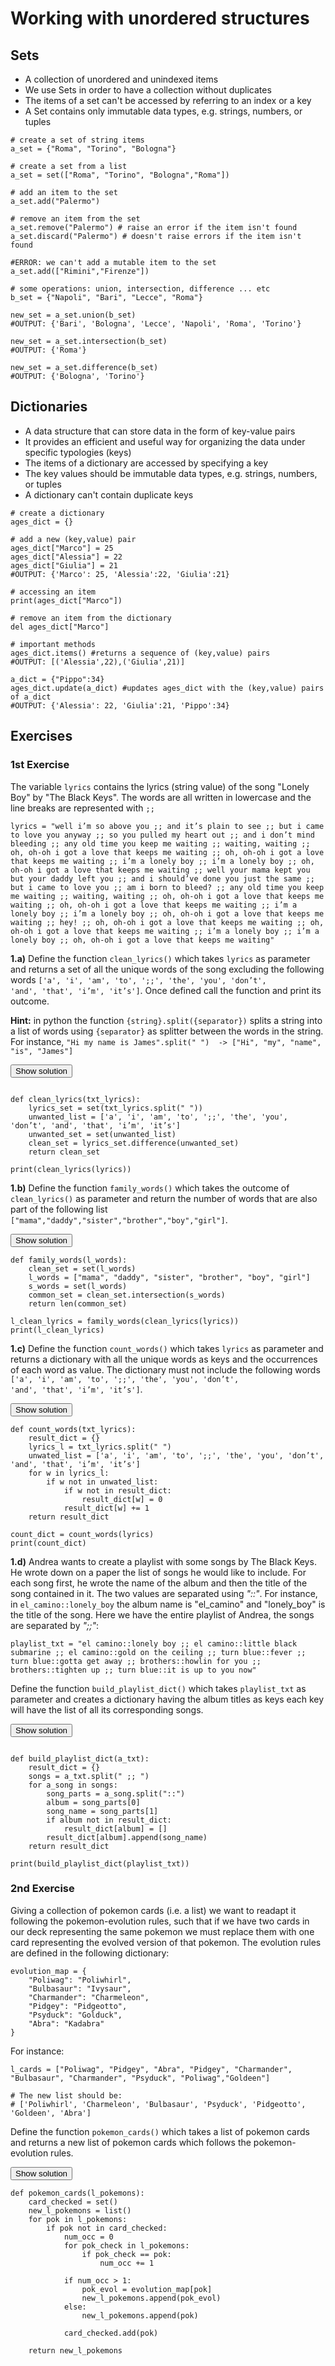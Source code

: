 # Working with unordered structures

## Sets

* A collection of unordered and unindexed items
* We use Sets in order to have a collection without duplicates
* The items of a set can't be accessed by referring to an index or a key
* A Set contains only immutable data types, e.g. strings, numbers, or tuples

```{.python .code-overflow-wrap}
# create a set of string items
a_set = {"Roma", "Torino", "Bologna"}

# create a set from a list
a_set = set(["Roma", "Torino", "Bologna","Roma"])

# add an item to the set
a_set.add("Palermo")

# remove an item from the set
a_set.remove("Palermo") # raise an error if the item isn't found
a_set.discard("Palermo") # doesn't raise errors if the item isn't found

#ERROR: we can't add a mutable item to the set
a_set.add(["Rimini","Firenze"])

# some operations: union, intersection, difference ... etc
b_set = {"Napoli", "Bari", "Lecce", "Roma"}

new_set = a_set.union(b_set)
#OUTPUT: {'Bari', 'Bologna', 'Lecce', 'Napoli', 'Roma', 'Torino'}

new_set = a_set.intersection(b_set)
#OUTPUT: {'Roma'}

new_set = a_set.difference(b_set)
#OUTPUT: {'Bologna', 'Torino'}
```

## Dictionaries

* A data structure that can store data in the form of key-value pairs
* It provides an efficient and useful way for organizing the data under specific typologies (keys)
* The items of a dictionary are accessed by specifying a key
* The key values should be immutable data types, e.g. strings, numbers, or tuples
* A dictionary can't contain duplicate keys

```{.python .code-overflow-wrap}
# create a dictionary
ages_dict = {}

# add a new (key,value) pair
ages_dict["Marco"] = 25
ages_dict["Alessia"] = 22
ages_dict["Giulia"] = 21
#OUTPUT: {'Marco': 25, 'Alessia':22, 'Giulia':21}

# accessing an item
print(ages_dict["Marco"])

# remove an item from the dictionary
del ages_dict["Marco"]

# important methods
ages_dict.items() #returns a sequence of (key,value) pairs
#OUTPUT: [('Alessia',22),('Giulia',21)]

a_dict = {"Pippo":34}
ages_dict.update(a_dict) #updates ages_dict with the (key,value) pairs of a_dict
#OUTPUT: {'Alessia': 22, 'Giulia':21, 'Pippo':34}
```

## Exercises

### 1st Exercise
The variable <code class="py">lyrics</code> contains the lyrics (string value) of the song "Lonely Boy" by "The Black Keys". The words are all written in lowercase and the line breaks are represented with <code class="py">;;</code>   

```{.python .code-overflow-wrap}
lyrics = "well i’m so above you ;; and it’s plain to see ;; but i came to love you anyway ;; so you pulled my heart out ;; and i don’t mind bleeding ;; any old time you keep me waiting ;; waiting, waiting ;; oh, oh-oh i got a love that keeps me waiting ;; oh, oh-oh i got a love that keeps me waiting ;; i’m a lonely boy ;; i’m a lonely boy ;; oh, oh-oh i got a love that keeps me waiting ;; well your mama kept you but your daddy left you ;; and i should’ve done you just the same ;; but i came to love you ;; am i born to bleed? ;; any old time you keep me waiting ;; waiting, waiting ;; oh, oh-oh i got a love that keeps me waiting ;; oh, oh-oh i got a love that keeps me waiting ;; i’m a lonely boy ;; i’m a lonely boy ;; oh, oh-oh i got a love that keeps me waiting ;; hey! ;; oh, oh-oh i got a love that keeps me waiting ;; oh, oh-oh i got a love that keeps me waiting ;; i’m a lonely boy ;; i’m a lonely boy ;; oh, oh-oh i got a love that keeps me waiting"
```

**1.a)** Define the function `clean_lyrics()` which takes `lyrics` as parameter and returns a set of all the unique words of the song excluding the following words <code class="py">['a', 'i', 'am', 'to', ';;', 'the', 'you', 'don’t', 'and', 'that', 'i’m', 'it’s']</code>. Once defined call the function and print its outcome.  

**Hint:** in python the function `{string}.split({separator})` splits a string into a list of words using `{separator}` as splitter between the words in the string. For instance, `"Hi my name is James".split(" ")  -> ["Hi", "my", "name", "is", "James"]`

<button class="toggle-solution btn btn-light" onclick="toggle_click(this,'sol_4_1a')">Show solution</button>
```{.python .code-overflow-wrap .solution-code #sol_4_1a}

def clean_lyrics(txt_lyrics):
    lyrics_set = set(txt_lyrics.split(" "))
    unwanted_list = ['a', 'i', 'am', 'to', ';;', 'the', 'you', 'don’t', 'and', 'that', 'i’m', 'it’s']
    unwanted_set = set(unwanted_list)
    clean_set = lyrics_set.difference(unwanted_set)
    return clean_set

print(clean_lyrics(lyrics))
```

**1.b)** Define the function `family_words()` which takes the outcome of `clean_lyrics()` as parameter and return the number of words that are also part of the following list `["mama","daddy","sister","brother","boy","girl"]`.

<button class="toggle-solution btn btn-light" onclick="toggle_click(this,'sol_4_1b')">Show solution</button>
```{.python .code-overflow-wrap .solution-code #sol_4_1b}
def family_words(l_words):
    clean_set = set(l_words)
    l_words = ["mama", "daddy", "sister", "brother", "boy", "girl"]
    s_words = set(l_words)
    common_set = clean_set.intersection(s_words)
    return len(common_set)

l_clean_lyrics = family_words(clean_lyrics(lyrics))
print(l_clean_lyrics)
```

**1.c)** Define the function <code class="py">count_words()</code> which takes <code class="py">lyrics</code> as parameter and returns a dictionary with all the unique words as keys and the occurrences of each word as value. The dictionary must not include the following words <code class="py">['a', 'i', 'am', 'to', ';;', 'the', 'you', 'don’t', 'and', 'that', 'i’m', 'it’s']</code>.

<button class="toggle-solution btn btn-light" onclick="toggle_click(this,'sol_4_1c')">Show solution</button>
```{.python .code-overflow-wrap .solution-code #sol_4_1c}
def count_words(txt_lyrics):
    result_dict = {}
    lyrics_l = txt_lyrics.split(" ")
    unwated_list = ['a', 'i', 'am', 'to', ';;', 'the', 'you', 'don’t', 'and', 'that', 'i’m', 'it’s']
    for w in lyrics_l:
        if w not in unwated_list:
            if w not in result_dict:
                result_dict[w] = 0
            result_dict[w] += 1
    return result_dict

count_dict = count_words(lyrics)
print(count_dict)
```

**1.d)** Andrea wants to create a playlist with some songs by The Black Keys. He wrote down on a paper the list of songs he would like to include. For each song first, he wrote the name of the album and then the title of the song contained in it. The two values are separated using *"::"*. For instance, in <code class="py">el_camino::lonely_boy</code> the album name is "el_camino" and "lonely_boy" is the title of the song. Here we have the entire playlist of Andrea, the songs are separated by *";;"*:

```{.python .code-overflow-wrap}
playlist_txt = "el camino::lonely boy ;; el camino::little black submarine ;; el camino::gold on the ceiling ;; turn blue::fever ;; turn blue::gotta get away ;; brothers::howlin for you ;; brothers::tighten up ;; turn blue::it is up to you now"
```

Define the function <code class="py">build_playlist_dict()</code> which takes <code class="py">playlist_txt</code> as parameter and creates a dictionary having the album titles as keys each key will have the list of all its corresponding songs.

<button class="toggle-solution btn btn-light" onclick="toggle_click(this,'sol_4_1d')">Show solution</button>
```{.python .code-overflow-wrap .solution-code #sol_4_1d}

def build_playlist_dict(a_txt):
    result_dict = {}
    songs = a_txt.split(" ;; ")
    for a_song in songs:
        song_parts = a_song.split("::")
        album = song_parts[0]
        song_name = song_parts[1]
        if album not in result_dict:
            result_dict[album] = []
        result_dict[album].append(song_name)
    return result_dict

print(build_playlist_dict(playlist_txt))
```

### 2nd Exercise
Giving a collection of pokemon cards (i.e. a list) we want to readapt it following the pokemon-evolution rules, such that if we have two cards in our deck representing the same pokemon we must replace them with one card representing the evolved version of that pokemon. The evolution rules are defined in the following dictionary:

```{.python .code-overflow-wrap}
evolution_map = {
    "Poliwag": "Poliwhirl",
    "Bulbasaur": "Ivysaur",
    "Charmander": "Charmeleon",
    "Pidgey": "Pidgeotto",
    "Psyduck": "Golduck",
    "Abra": "Kadabra"
}
```

For instance:
```{.python .code-overflow-wrap}
l_cards = ["Poliwag", "Pidgey", "Abra", "Pidgey", "Charmander", "Bulbasaur", "Charmander", "Psyduck", "Poliwag","Goldeen"]

# The new list should be:
# ['Poliwhirl', 'Charmeleon', 'Bulbasaur', 'Psyduck', 'Pidgeotto', 'Goldeen', 'Abra']
```

Define the function <code class="py">pokemon_cards()</code> which takes a list of pokemon cards and returns a new list of pokemon cards which follows the pokemon-evolution rules.

<button class="toggle-solution btn btn-light" onclick="toggle_click(this,'sol_5_1')">Show solution</button>
```{.python .code-overflow-wrap .solution-code #sol_5_1}
def pokemon_cards(l_pokemons):
    card_checked = set()
    new_l_pokemons = list()
    for pok in l_pokemons:
        if pok not in card_checked:
            num_occ = 0
            for pok_check in l_pokemons:
                if pok_check == pok:
                    num_occ += 1

            if num_occ > 1:
                pok_evol = evolution_map[pok]
                new_l_pokemons.append(pok_evol)
            else:
                new_l_pokemons.append(pok)

            card_checked.add(pok)

    return new_l_pokemons

```
